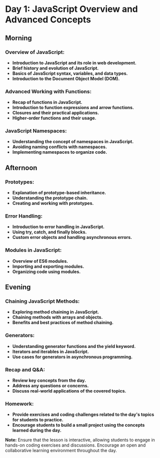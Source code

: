 # Day 1: JavaScript Overview and Advanced Concepts

## Morning

### Overview of JavaScript:

- **Introduction to JavaScript and its role in web development.**
- **Brief history and evolution of JavaScript.**
- **Basics of JavaScript syntax, variables, and data types.**
- **Introduction to the Document Object Model (DOM).**

### Advanced Working with Functions:

- **Recap of functions in JavaScript.**
- **Introduction to function expressions and arrow functions.**
- **Closures and their practical applications.**
- **Higher-order functions and their usage.**

### JavaScript Namespaces:

- **Understanding the concept of namespaces in JavaScript.**
- **Avoiding naming conflicts with namespaces.**
- **Implementing namespaces to organize code.**

## Afternoon

### Prototypes:

- **Explanation of prototype-based inheritance.**
- **Understanding the prototype chain.**
- **Creating and working with prototypes.**

### Error Handling:

- **Introduction to error handling in JavaScript.**
- **Using try, catch, and finally blocks.**
- **Custom error objects and handling asynchronous errors.**

### Modules in JavaScript:

- **Overview of ES6 modules.**
- **Importing and exporting modules.**
- **Organizing code using modules.**

## Evening

### Chaining JavaScript Methods:

- **Exploring method chaining in JavaScript.**
- **Chaining methods with arrays and objects.**
- **Benefits and best practices of method chaining.**

### Generators:

- **Understanding generator functions and the yield keyword.**
- **Iterators and iterables in JavaScript.**
- **Use cases for generators in asynchronous programming.**

### Recap and Q&A:

- **Review key concepts from the day.**
- **Address any questions or concerns.**
- **Discuss real-world applications of the covered topics.**

### Homework:

- **Provide exercises and coding challenges related to the day's topics for students to practice.**
- **Encourage students to build a small project using the concepts learned during the day.**

**Note:**
Ensure that the lesson is interactive, allowing students to engage in hands-on coding exercises and discussions. Encourage an open and collaborative learning environment throughout the day.
